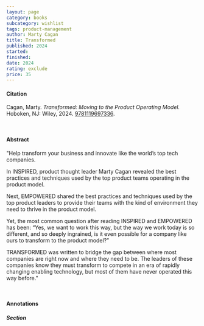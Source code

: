 ```yaml
---
layout: page
category: books
subcategory: wishlist
tags: product-management
author: Marty Cagan
title: Transformed
published: 2024
started:
finished:
date: 2024
rating: exclude
price: 35
---
```


#### Citation

Cagan, Marty. *Transformed: Moving to the Product Operating Model.* Hoboken, NJ: Wiley, 2024. [‎9781119697336](https://www.svpg.com/books/transformed-moving-to-the-product-operating-model/).

<br>

#### Abstract

"Help transform your business and innovate like the world’s top tech companies.

In INSPIRED, product thought leader Marty Cagan revealed the best practices and techniques used by the top product teams operating in the product model.

Next, EMPOWERED shared the best practices and techniques used by the top product leaders to provide their teams with the kind of environment they need to thrive in the product model.

Yet, the most common question after reading INSPIRED and EMPOWERED has been: “Yes, we want to work this way, but the way we work today is so different, and so deeply ingrained, is it even possible for a company like ours to transform to the product model?”

TRANSFORMED was written to bridge the gap between where most companies are right now and where they need to be. The leaders of these companies know they must transform to compete in an era of rapidly changing enabling technology, but most of them have never operated this way before."

<br>

#### Annotations

##### Section
